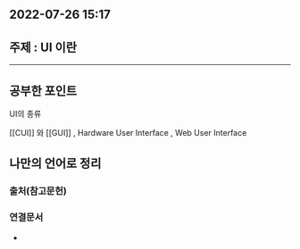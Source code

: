  
 
## 2022-07-26 15:17  

## 주제 : UI 이란
----
## 공부한 포인트
 UI의 종류
 
 [[CUI]] 와 [[GUI]] , Hardware User Interface , Web  User Interface
 
 


## 나만의 언어로 정리
>


### 출처(참고문헌)

### 연결문서
- 
